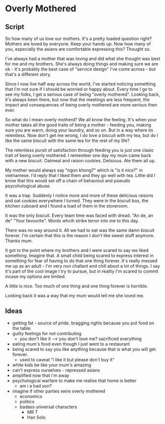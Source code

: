 # Overly Mothered
## Script
So how many of us love our mothers.  It's a pretty loaded question right?  Mothers are loved by everyone.  Keep your hands up.  Now how many of you, especially the asians are comfortable expressing this?  Thought so.  

I've always had a mother that was loving and did what she thought was best for me and my brothers. She's always doing things and making sure we are ok - it's probably the best case of "service design" I've come across - but that's a different story.

Since I now live half way across the world, I've started noticing something that I'm not sure if I should be worried or happy about.  Every time I go to see my folks, I get a serious case of being "overly mothered".  Looking back, it's always been there, but now that the meetings are less frequent, the impact and consequences of being overly mothered are more serious then ever.

So what do I mean overly motherd? We all know the feeling.  It's when your mother takes all the good traits of being a mother - feeding you, making sure you are warm, doing your laundry, and so on.  But in a way where its relentless.  Now don't get me wrong, I do love a biscuit with my tea, but do I like the same biscuit with the same tea for the rest of my life?

The relentless pursit of satisfaction through feeding you is just one clasic trait of being overly mothered.  I remember one day my mum came back with a new biscuit.  Oatmeal and raison cookies.   Delisious.  Ate them all up.

My mother would always say "ngon khong?" which is "is it nice?" in vietnamese.  I'd reply that I liked them and they go well with tea.  Little did I know that this would set off a chain of behaviout and pswudo psycohological abuse.

It was a trap. Suddenly I notice more and more of these delicious raisons and oat cookies everywhere I turned.  They were in the biscuit box, the kitchen cuboard and I found a load of them in the storeroom.

It was the only biscuit. Every team time was faced with dread.  "An de, an de" "Your favourite".  Words whcih strike terror into me to this day.  

There was no way around it.  All we had to eat was the same damn biscuit forever.  I'm certain that this is the reason I don't like sweet stuff anymore.  Thanks mum.

It got to the point where my brothers and I were scared to say we liked something.  Imagine that.  A small child being scared to express interest in something for fear of having to do that one thing forever.  It's really messed me up as an adult - I'm very non challant and chill about a lot of things.  I say it's part of the cool image I try to pursue, but in reality I'm scared to commit incase my options are limited.

A little is nice.  Too much of one thing and one thing forever is horrible.

Looking back it was a way that my mum would tell me she loved me.  



## Ideas
- getting fat - source of pride.  bragging rights because you put food on the table.
- guilty feelings for not contributing
  - you don't like it --> you don't love me?  sacrificed everything
- eating mum's food even though I just went to a restaurant
- being scared to say you like anything because that is what you will get.  forever.
  - used to caveat "i like it but please don't buy it"
- white kids be like your mum's amazing
- can't express ourselves - repressed asians
- amplified now that i'm away
- psychological warfare to make me realise that home is better
   - am i a bad son?
- imagine if other parties were overly mothered
  - economics
  - politics
  - badass universal characters
    - MR T
    - Han Solo
